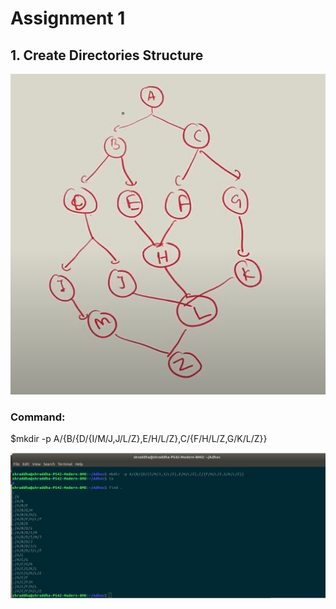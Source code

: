 # Assignment 1

## 1. Create Directories Structure

![Structure](Images/One1.png)

### Command:

$mkdir -p A/{B/{D/{I/M/J,J/L/Z},E/H/L/Z},C/{F/H/L/Z,G/K/L/Z}}

![Output](Images/One.png)
